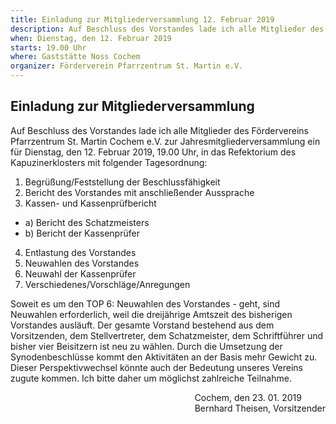 ```yaml
---
title: Einladung zur Mitgliederversammlung 12. Februar 2019
description: Auf Beschluss des Vorstandes lade ich alle Mitglieder des Fördervereins Pfarrzentrum St. Martin Cochem e.V. zur Jahresmitgliederversammlung ein
when: Dienstag, den 12. Februar 2019
starts: 19.00 Uhr
where: Gaststätte Noss Cochem
organizer: Förderverein Pfarrzentrum St. Martin e.V.
---
```

## Einladung zur Mitgliederversammlung

Auf Beschluss des Vorstandes lade ich alle Mitglieder des Fördervereins Pfarrzentrum St. Martin Cochem e.V. zur Jahresmitgliederversammlung ein für 
Dienstag, den 12. Februar 2019, 19.00 Uhr, in das Refektorium des Kapuzinerklosters mit folgender Tagesordnung:

1. Begrüßung/Feststellung der Beschlussfähigkeit
2. Bericht des Vorstandes mit anschließender Aussprache
3. Kassen- und Kassenprüfbericht
- a) Bericht des Schatzmeisters
- b) Bericht der Kassenprüfer
4. Entlastung des Vorstandes
5. Neuwahlen des Vorstandes
6. Neuwahl der Kassenprüfer
7. Verschiedenes/Vorschläge/Anregungen


Soweit es um den TOP 6: Neuwahlen des Vorstandes - geht, sind Neuwahlen erforderlich, weil die dreijährige Amtszeit des bisherigen Vorstandes ausläuft.
Der gesamte Vorstand bestehend aus dem Vorsitzenden, dem Stellvertreter, dem Schatzmeister, dem Schriftführer und bisher  vier Beisitzern ist neu zu wählen.
Durch die Umsetzung der Synodenbeschlüsse kommt den Aktivitäten an der Basis mehr Gewicht zu. 
Dieser Perspektivwechsel könnte auch der Bedeutung unseres Vereins zugute kommen. 
Ich bitte daher um möglichst  zahlreiche Teilnahme.

<div style="float:right;">Cochem, den 23. 01. 2019<br>
Bernhard Theisen, Vorsitzender
<br>
<br>
</div>
